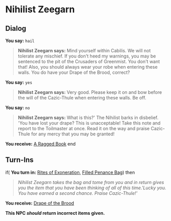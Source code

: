 # Nihilist Zeegarn


## Dialog

**You say:** `hail`



>**Nihilist Zeegarn says:** Mind yourself within Cabilis. We will not tolerate any mischief. If you don't heed my warnings, you may be sentenced to the pit of the Crusaders of Greenmist. You don't want that! Also, you should always wear your robe when entering these walls. You do have your Drape of the Brood, correct?

**You say:** `yes`



>**Nihilist Zeegarn says:** Very good. Please keep it on and bow before the will of the Cazic-Thule when entering these walls. Be off.

**You say:** `no`














>**Nihilist Zeegarn says:** What is this?' The Nihilist barks in disbelief. 'You have lost your drape? This is unacceptable! Take this note and report to the Toilmaster at once. Read it on the way and praise Cazic-Thule for any mercy that you may be granted!


**You receive:**  [A Ragged Book](/item/18271)
end

## Turn-Ins





if( **You turn in:** [Rites of Exoneration](/item/18272), [Filled Penance Bag](/item/24770)) then



>*Nihilist Zeegarn takes the bag and tome from you and in return gives you the item that you have been thinking of all of this time.'Lucky you. You have earned a second chance. Praise Cazic-Thule!'*


 **You receive:**  [Drape of the Brood](/item/12407) 

**This NPC *should* return incorrect items given.**
